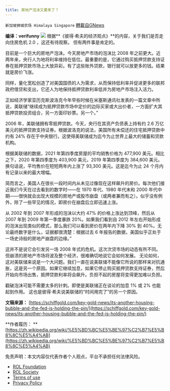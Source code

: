 ```yaml
---
title: 房地产泡沫又要来了？
---
```

`新加坡狮城农场 Himalaya Singapore` [轉載自GNews](https://gnews.org/zh-hans/2049120/)

**编译：verifunny**
![](https://assets.gnews.org/wp-content/uploads/2022/02/Screenshot-2022-02-23-001008.jpg)
根据**《彼得·希夫的经济观点》**的内容，关于我们是否走向住房危机 2.0 ，这还有待观察。 但有两件事是肯定的。

目前是一个巨大的房地产泡沫。今天房地产市场的泡沫比 2008 年之前更大。近两年来，央行人为地将利率维持在低位。最重要的是，它通过购买抵押贷款支持证券在抵押贷款市场上大放异彩。有了这些账外贷款，银行就可以放更多的钱。结果就是房价飞涨。

同样，量化宽松创造了对美国国债的人为需求，从而保持低利率并促进更多的联邦政府借贷和支出，它还人为地保持抵押贷款利率低并为房地产市场注入活力。

正如经济学家亚历克斯波洛克今年早些时候在米塞斯通讯社发表的一篇文章中所说，美联储“继续成为抵押贷款市场中定价的边际买家或大出价者，一方面扩大其抵押贷款投资组合，另一方面印钞票。另一个。”

2006 年，美联储拥有零抵押贷款。今天，央行在其资产负债表上持有约 2.6 万亿美元的抵押贷款支持证券。根据波洛克的说法，美国所有未偿还的住宅抵押贷款中约有 24% 存在于中央银行。这使得美联储成为迄今为止世界上最大的储蓄和贷款机构。

根据美联储的数据，2021 年第四季度房屋的平均销售价格为 477,900 美元。相比之下，2020 年第四季度为 403,900 美元，2019 年第四季度为 384,600 美元。换句话说，平均售价在短短两年内上涨了 93,300 美元。这是迄今为止 24 个月内有记录以来的最大增幅。

简而言之，美国人在很长一段时间内从未见过像现在这样飙升的房价。每次他们接近我们今天在过去看到的数字时——在 1970 年代、1980 年代末和 2000 年代中期——很快就会出现大规模的房地产或股市崩盘（或两者兼而有之）。似乎没有例外，除了一些罕见的情况，即房价在崩盘后立即迅速上涨。

从 2002 年到 2007 年形成的泡沫以大约 47% 的价格上涨达到顶峰，然后从 2007 年到 2009 年第一季度暴跌 20%。如果我们看到自 2012 年左右开始形成的泡沫出现类似的模式，那么我们可以看到房价在两年内下降 30% 到 40%。无论最终数字是什么，证据都很清楚：根据过去 6 年报告的数据，美国似乎正处于一场史诗般的房地产崩盘的边缘。”

这并不是说它会引发另一场 2008 年式的危机。这次次贷市场的动态有所不同。但崩溃的房地产市场将波及整个经济，很难确切地说它会如何发展。 无论如何，这对美联储来说是一个大问题。我们一直在说美联储不能像它所说的那样来对抗通胀，这是另一个原因。如果它继续加息，如果它停止购买抵押贷款支持证券，然后开始向市场出售，抵押贷款利率将会飙升。负担不起的房屋将变得更加难以负担。

戳破泡沫可能不需要太多的针刺。即使是美联储正在谈论的加息 1% 或 2% 也能起到作用。 这也是彼得·希夫说美联储的“时间用完了”的另一个原因。

**文稿来源：** [https://schiffgold.com/key-gold-news/its-another-housing-bubble-and-the-fed-is-holding-the-pin/](https://schiffgold.com/key-gold-news/its-another-housing-bubble-and-the-fed-is-holding-the-pin/)

**作者履历： **[https://zh.wikipedia.org/wiki/%E5%BD%BC%E5%BE%97%C2%B7%E5%B8%8C%E5%A4%AB](https://zh.wikipedia.org/wiki/%E5%BD%BC%E5%BE%97%C2%B7%E5%B8%8C%E5%A4%AB)

 

免责声明：本文内容仅代表作者个人观点，平台不承担任何法律风险。

- [ROL Foundation](https://rolfoundation.org/)
- [ROL Society](https://rolsociety.org/)
- [Terms of use](https://gnews.org/terms-of-use-3/)
- [Privacy Policy](https://gnews.org/privacy-policy/)
